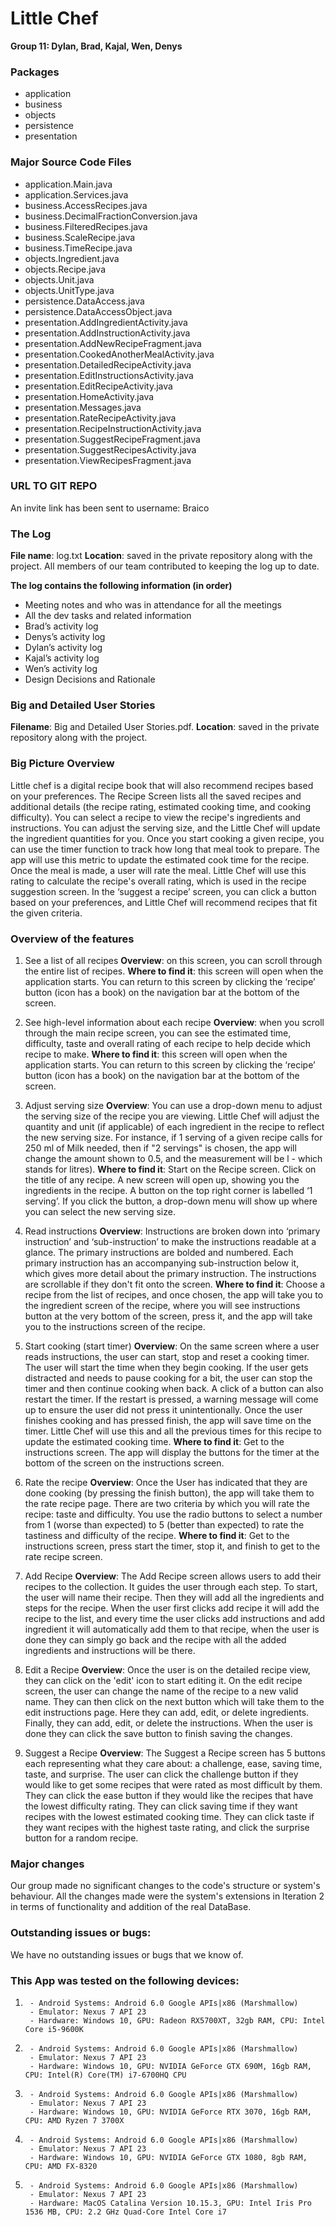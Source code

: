 # Little Chef

**Group 11: Dylan, Brad, Kajal, Wen, Denys**

### Packages 
- application
- business 
- objects
- persistence
- presentation 

### Major Source Code Files
- application.Main.java
- application.Services.java
- business.AccessRecipes.java
- business.DecimalFractionConversion.java
- business.FilteredRecipes.java
- business.ScaleRecipe.java
- business.TimeRecipe.java
- objects.Ingredient.java
- objects.Recipe.java
- objects.Unit.java
- objects.UnitType.java
- persistence.DataAccess.java
- persistence.DataAccessObject.java
- presentation.AddIngredientActivity.java
- presentation.AddInstructionActivity.java
- presentation.AddNewRecipeFragment.java
- presentation.CookedAnotherMealActivity.java
- presentation.DetailedRecipeActivity.java
- presentation.EditInstructionsActivity.java
- presentation.EditRecipeActivity.java
- presentation.HomeActivity.java
- presentation.Messages.java
- presentation.RateRecipeActivity.java
- presentation.RecipeInstructionActivity.java
- presentation.SuggestRecipeFragment.java
- presentation.SuggestRecipesActivity.java
- presentation.ViewRecipesFragment.java

### URL TO GIT REPO
An invite link has been sent to username: Braico

### The Log
**File name**: log.txt
**Location**: saved in the private repository along with the project. All members of our team contributed to keeping the log up to date.

**The log contains the following information (in order)**
- Meeting notes and who was in attendance for all the meetings
- All the dev tasks and related information
- Brad’s activity log
- Denys’s activity log
- Dylan’s activity log
- Kajal’s activity log
- Wen’s activity log
- Design Decisions and Rationale

### Big and Detailed User Stories
**Filename**: Big and Detailed User Stories.pdf. 
**Location**: saved in the private repository along with the project.

### Big Picture Overview
Little chef is a digital recipe book that will also recommend recipes based on your preferences. The Recipe Screen lists all the saved recipes and additional details (the recipe rating, estimated cooking time, and cooking difficulty). You can select a recipe to view the recipe's ingredients and instructions. You can adjust the serving size, and the Little Chef will update the ingredient quantities for you. Once you start cooking a given recipe, you can use the timer function to track how long that meal took to prepare. The app will use this metric to update the estimated cook time for the recipe. Once the meal is made, a user will rate the meal. Little Chef will use this rating to calculate the recipe's overall rating, which is used in the recipe suggestion screen. In the ‘suggest a recipe’ screen, you can click a button based on your preferences, and Little Chef will recommend recipes that fit the given criteria. 

### Overview of the features

1. See a list of all recipes
**Overview**: on this screen, you can scroll through the entire list of recipes. 
**Where to find it**: this screen will open when the application starts. You can return to this screen by clicking the ‘recipe’ button (icon has a book) on the navigation bar at the bottom of the screen.

2. See high-level information about each recipe
**Overview**: when you scroll through the main recipe screen, you can see the estimated time, difficulty, taste and overall rating of each recipe to help decide which recipe to make. 
**Where to find it**: this screen will open when the application starts. You can return to this screen by clicking the ‘recipe’ button (icon has a book) on the navigation bar at the bottom of the screen.

3. Adjust serving size
**Overview**: You can use a drop-down menu to adjust the serving size of the recipe you are viewing. Little Chef will adjust the quantity and unit (if applicable) of each ingredient in the recipe to reflect the new serving size. For instance, if 1 serving of a given recipe calls for 250 ml of Milk needed, then if "2 servings" is chosen, the app will change the amount shown to 0.5, and the measurement will be l - which stands for litres).
**Where to find it**: Start on the Recipe screen. Click on the title of any recipe. A new screen will open up, showing you the ingredients in the recipe. A button on the top right corner is labelled ‘1 serving’. If you click the button, a drop-down menu will show up where you can select the new serving size. 

4. Read instructions
**Overview**: Instructions are broken down into ‘primary instruction’ and ‘sub-instruction’ to make the instructions readable at a glance. The primary instructions are bolded and numbered. Each primary instruction has an accompanying sub-instruction below it, which gives more detail about the primary instruction. The instructions are scrollable if they don't fit onto the screen.
**Where to find it**: Choose a recipe from the list of recipes, and once chosen, the app will take you to the ingredient screen of the recipe, where you will see instructions button at the very bottom of the screen, press it, and the app will take you to the instructions screen of the recipe.

5. Start cooking (start timer)
**Overview**: On the same screen where a user reads instructions, the user can start, stop and reset a cooking timer. The user will start the time when they begin cooking. If the user gets distracted and needs to pause cooking for a bit, the user can stop the timer and then continue cooking when back. A click of a button can also restart the timer. If the restart is pressed, a warning message will come up to ensure the user did not press it unintentionally. Once the user finishes cooking and has pressed finish, the app will save time on the timer. Little Chef will use this and all the previous times for this recipe to update the estimated cooking time.
**Where to find it**: Get to the instructions screen. The app will display the buttons for the timer at the bottom of the screen on the instructions screen.

6. Rate the recipe
**Overview**: Once the User has indicated that they are done cooking (by pressing the finish button), the app will take them to the rate recipe page. There are two criteria by which you will rate the recipe: taste and difficulty. You use the radio buttons to select a number from 1 (worse than expected) to 5 (better than expected) to rate the tastiness and difficulty of the recipe.
**Where to find it**: Get to the instructions screen, press start the timer, stop it, and finish to get to the rate recipe screen.

7. Add Recipe
**Overview**: The Add Recipe screen allows users to add their recipes to the collection. It guides the user through each step. To start, the user will name their recipe. Then they will add all the ingredients and steps for the recipe. When the user first clicks add recipe it will add the recipe to the list, and every time the user clicks add instructions and add ingredient it will automatically add them to that recipe, when the user is done they can simply go back and the recipe with all the added ingredients and instructions will be there.

8. Edit a Recipe
**Overview**: Once the user is on the detailed recipe view, they can click on the 'edit' icon to start editing it. On the edit recipe screen, the user can change the name of the recipe to a new valid name. They can then click on the next button which will take them to the edit instructions page. Here they can add, edit, or delete ingredients. Finally, they can add, edit, or delete the instructions. When the user is done they can click the save button to finish saving the changes. 

9. Suggest a Recipe
**Overview**: The Suggest a Recipe screen has 5 buttons each representing what they care about: a challenge, ease, saving time, taste, and surprise. The user can click the challenge button if they would like to get some recipes that were rated as most difficult by them. They can click the ease button if they would like the recipes that have the lowest difficulty rating. They can click saving time if they want recipes with the lowest estimated cooking time. They can click taste if they want recipes with the highest taste rating, and click the surprise button for a random recipe.

### Major changes
Our group made no significant changes to the code's structure or system's behaviour. All the changes made were the system's extensions in Iteration 2 in terms of functionality and addition of the real DataBase.

### Outstanding issues or bugs:
We have no outstanding issues or bugs that we know of.

### This App was tested on the following devices:
1.  	- Android Systems: Android 6.0 Google APIs|x86 (Marshmallow)
    	- Emulator: Nexus 7 API 23
    	- Hardware: Windows 10, GPU: Radeon RX5700XT, 32gb RAM, CPU: Intel Core i5-9600K

2.  	- Android Systems: Android 6.0 Google APIs|x86 (Marshmallow)
    	- Emulator: Nexus 7 API 23
    	- Hardware: Windows 10, GPU: NVIDIA GeForce GTX 690M, 16gb RAM, CPU: Intel(R) Core(TM) i7-6700HQ CPU
 

3.  	- Android Systems: Android 6.0 Google APIs|x86 (Marshmallow)
    	- Emulator: Nexus 7 API 23
    	- Hardware: Windows 10, GPU: NVIDIA GeForce RTX 3070, 16gb RAM, CPU: AMD Ryzen 7 3700X

4.  	- Android Systems: Android 6.0 Google APIs|x86 (Marshmallow)
    	- Emulator: Nexus 7 API 23
    	- Hardware: Windows 10, GPU: NVIDIA GeForce GTX 1080, 8gb RAM, CPU: AMD FX-8320

5.  	- Android Systems: Android 6.0 Google APIs|x86 (Marshmallow)
    	- Emulator: Nexus 7 API 23
    	- Hardware: MacOS Catalina Version 10.15.3, GPU: Intel Iris Pro 1536 MB, CPU: 2.2 GHz Quad-Core Intel Core i7
